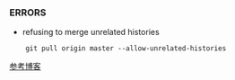 ### ERRORS

- refusing to merge unrelated histories  
```
	git pull origin master --allow-unrelated-histories
```
[参考博客](https://blog.csdn.net/u012145252/article/details/80628451)
